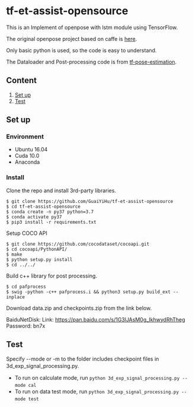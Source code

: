# tf-et-assist-opensource
This is an Implement of openpose with lstm module using TensorFlow.

The original openpose project based on caffe is <a href="https://github.com/ZheC/Realtime_Multi-Person_Pose_Estimation">here</a>. 

Only basic python is used, so the code is easy to understand.

The Dataloader and Post-processing code is from [tf-pose-estimation](https://github.com/ildoonet/tf-pose-estimation).

## Content

1. [Set up](#set-up)
2. [Test](#test)

## Set up
### Environment
- Ubuntu 16.04
- Cuda 10.0
- Anaconda

### Install
Clone the repo and install 3rd-party libraries.

```
$ git clone https://github.com/GuaiYiHu/tf-et-assist-opensource
$ cd tf-et-assist-opensource
$ conda create -n py37 python=3.7
$ conda activate py37
$ pip3 install -r requirements.txt
```

Setup COCO API

```
$ git clone https://github.com/cocodataset/cocoapi.git
$ cd cocoapi/PythonAPI/
$ make
$ python setup.py install
$ cd ../../
```

Build c++ library for post processing.

```
$ cd pafprocess
$ swig -python -c++ pafprocess.i && python3 setup.py build_ext --inplace
```

Download data.zip and checkpoints.zip from the link below.

BaiduNetDisk: Link: https://pan.baidu.com/s/1G3lJAsM0g_IkhwydRhTheg Password: bn7x

## Test
Specify --mode or -m to the folder includes checkpoint files in 3d_exp_signal_processing.py.　　

+ To run on calculate mode,  run `python 3d_exp_signal_processing.py --mode cal`　　
+ To run on data test mode, run `python 3d_exp_signal_processing.py --mode test`　　　　
